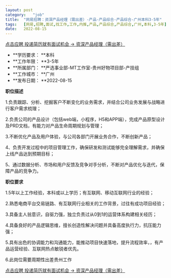 ```yaml
---
layout:	post
category:	"job"
title:	"网易招聘：资深产品经理（需出差）-产品-产品综合-产品综合-广州本科3-5年"
tags:	[网易,招聘,面试,找工作,工作,内推,产品,产品综合,产品综合,广州,本科,3-5年]
date:	2022-08-15
---
```


[点击应聘 投递简历就有面试机会 ->  资深产品经理（需出差）](http://mobile.bole.netease.com/bole/boleDetail?id=42128&employeeId=346f03c3cda5f04c&key=all)



- **学历要求： **本科
- **工作年限： **3-5年
- **所属部门： **严选事业部-MT工作室-贵州好物项目部-产技组
- **工作城市： **广州
- **发布日期： **2022-08-15



**职位描述**

1.负责跟踪、分析、挖掘客户不断变化的业务需求，并结合公司业务发展与战略进行客户需求梳理；

2.负责公司的产品设计（包括web端，小程序，H5和APP端），完成产品原型设计及PRD文档，有能力对产品生命周期规划与管理；

3.不断优化产品及用户体验，与公司各部门开展业务合作，不断创新产品；

4、负责开发过程中的项目管理工作，确保研发和测试能够完全理解需求，并确保上线产品达到预期目标；

5、通过数据分析、市场和用户反馈及竞争对手分析，不断对产品优化与迭代，保障产品的竞争力。



**职位要求**

1.5年以上工作经验，本科或以上学历；有互联网、移动互联网行业的经验；

2.熟悉电商平台交易链路、有互联网行业相关的工作背景，过往有成功项目经验；

3.具备主人翁意识，自驱力强，独立负责过从0到1的运营体系构建相关经历；

4.具备良好的产品逻辑思维，擅长创造性解决问题并具备高度执行力，抗压能力强；

5.具有出色的协调能力和沟通能力，能推动项目快速落地，提升流程效率，，有产品运营经验、互联网热点敏锐者优先。

6.此岗位需要周期性出差贵州工作



[点击应聘 投递简历就有面试机会 ->  资深产品经理（需出差）](http://mobile.bole.netease.com/bole/boleDetail?id=42128&employeeId=346f03c3cda5f04c&key=all)
